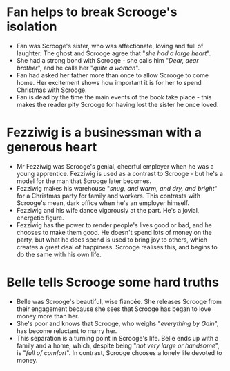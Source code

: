 # Fan helps to break Scrooge's isolation

- Fan was Scrooge's sister, who was affectionate, loving and full of laughter. The ghost and Scrooge agree that "_she had a large heart_".
- She had a strong bond with Scrooge - she calls him "_Dear, dear brother_", and he calls her "_quite a woman_".
- Fan had asked her father more than once to allow Scrooge to come home. Her excitement shows how important it is for her to spend Christmas with Scrooge.
- Fan is dead by the time the main events of the book take place - this makes the reader pity Scrooge for having lost the sister he once loved.

# Fezziwig is a businessman with a generous heart

- Mr Fezziwig was Scrooge's genial, cheerful employer when he was a young apprentice. Fezziwig is used as a contrast to Scrooge - but he's a model for the man that Scrooge later becomes.
- Fezziwig makes his warehouse "_snug, and warm, and dry, and bright_" for a Christmas party for family and workers. This contrasts with Scrooge's mean, dark office when he's an employer himself.
- Fezziwig and his wife dance vigorously at the part. He's a jovial, energetic figure.
- Fezziwig has the power to render people's lives good or bad, and he chooses to make them good. He doesn't spend lots of money on the party, but what he does spend is used to bring joy to others, which creates a great deal of happiness. Scrooge realises this, and begins to do the same with his own life.

# Belle tells Scrooge some hard truths

- Belle was Scrooge's beautiful, wise fiancée. She releases Scrooge from their engagement because she sees that Scrooge has began to love money more than her.
- She's poor and knows that Scrooge, who weighs "_everything by Gain_", has become reluctant to marry her.
- This separation is a turning point in Scrooge's life. Belle ends up with a family and a home, which, despite being "_not very large or handsome_", is "_full of comfort_". In contrast, Scrooge chooses a lonely life devoted to money.
